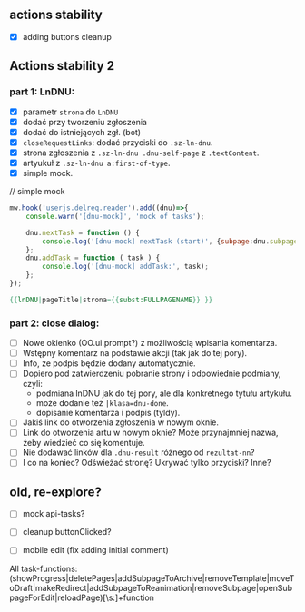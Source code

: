 ## actions stability 
- [x] adding buttons cleanup

## Actions stability 2
### part 1: LnDNU:
- [x] parametr `strona` do `LnDNU`
- [x] dodać przy tworzeniu zgłoszenia
- [x] dodać do istniejących zgł. (bot)
- [x] `closeRequestLinks`: dodać przyciski do `.sz-ln-dnu`.
- [x] strona zgłoszenia z `.sz-ln-dnu .dnu-self-page` z `.textContent`.
- [x] artyukuł z `.sz-ln-dnu a:first-of-type`.
- [x] simple mock.

// simple mock
```js
mw.hook('userjs.delreq.reader').add((dnu)=>{
	console.warn('[dnu-mock]', 'mock of tasks');

	dnu.nextTask = function () {
		console.log('[dnu-mock] nextTask (start)', {subpage:dnu.subpage, close_href:dnu.close_href, pages_to_process:dnu.pages_to_process});
	};
	dnu.addTask = function ( task ) {
		console.log('[dnu-mock] addTask:', task);
	};
});
```

```mediawiki
{{lnDNU|pageTitle|strona={{subst:FULLPAGENAME}} }}
```

### part 2: close dialog:
- [ ] Nowe okienko (OO.ui.prompt?) z możliwością wpisania komentarza.
- [ ] Wstępny komentarz na podstawie akcji (tak jak do tej pory).
- [ ] Info, że podpis będzie dodany automatycznie.
- [ ] Dopiero pod zatwierdzeniu pobranie strony i odpowiednie podmiany, czyli:
	- podmiana lnDNU jak do tej pory, ale dla konkretnego tytułu artykułu.
	- może dodanie też `|klasa=dnu-done`.
	- dopisanie komentarza i podpis (tyldy).
- [ ] Jakiś link do otworzenia zgłoszenia w nowym oknie.
- [ ] Link do otworzenia artu w nowym oknie? Może przynajmniej nazwa, żeby wiedzieć co się komentuje.
- [ ] Nie dodawać linków dla `.dnu-result` różnego od `rezultat-nn`?
- [ ] I co na koniec? Odświeżać stronę? Ukrywać tylko przyciski? Inne?

## old, re-explore?
- [ ] mock api-tasks?
- [ ] cleanup buttonClicked?
- [ ] mobile edit (fix adding initial comment)


All task-functions:
(showProgress|deletePages|addSubpageToArchive|removeTemplate|moveToDraft|makeRedirect|addSubpageToReanimation|removeSubpage|openSubpageForEdit|reloadPage)[\s:]+function
